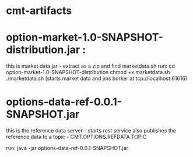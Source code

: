 # cmt-artifacts
# option-market-1.0-SNAPSHOT-distribution.jar  :
  this is market data jar - extract as a zip and find marketdata.sh
 run: cd option-market-1.0-SNAPSHOT-distribution
  chmod +x marketdata.sh
  ./marketdata.sh   (starts market data and jms borker at tcp://localhost:61616)
# options-data-ref-0.0.1-SNAPSHOT.jar
  this is the reference data server - starts rest service 
  also publishes the reference data to a topic - CMT.OPTIONS.REFDATA.TOPIC
 
 run:  java -jar options-data-ref-0.0.1-SNAPSHOT.jar
  

